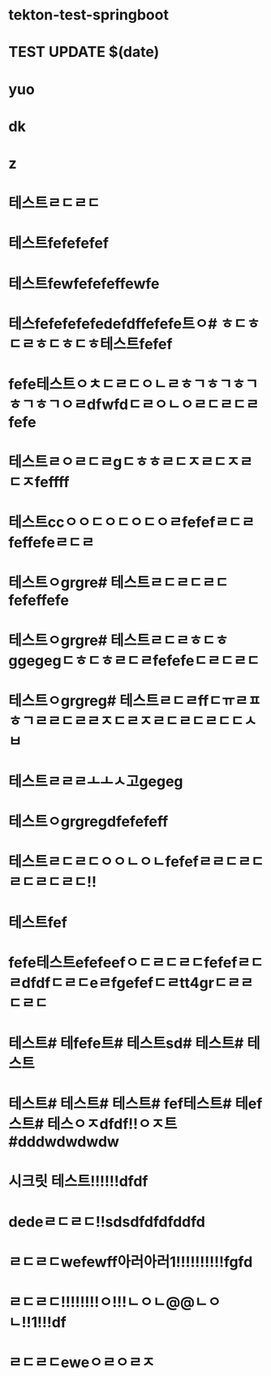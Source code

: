 # tekton-test-springboot
# TEST UPDATE $(date)
# yuo
# dk
# z
# 테스트ㄹㄷㄹㄷ
# 테스트fefefefef
# 테스트fewfefefeffewfe
# 테스fefefefefedefdffefefe트ㅇ# ㅎㄷㅎㄷㄹㅎㄷㅎㄷㅎ테스트fefef
# fefe테스트ㅇㅊㄷㄹㄷㅇㄴㄹㅎㄱㅎㄱㅎㄱㅎㄱㅎㄱㅇㄹdfwfdㄷㄹㅇㄴㅇㄹㄷㄹㄷㄹfefe
# 테스트ㄹㅇㄹㄷㄹgㄷㅎㅎㄹㄷㅈㄹㄷㅈㄹㄷㅈfeffff
# 테스트ccㅇㅇㄷㅇㄷㅇㄷㅇㄹfefefㄹㄷㄹfeffefeㄹㄷㄹ
# 테스트ㅇgrgre# 테스트ㄹㄷㄹㄷㄹㄷfefeffefe
# 테스트ㅇgrgre# 테스트ㄹㄷㄹㅎㄷㅎggegegㄷㅎㄷㅎㄹㄷㄹfefefeㄷㄹㄷㄹㄷ
# 테스트ㅇgrgreg# 테스트ㄹㄷㄹffㄷㅠㄹㅍㅎㄱㄹㄹㄷㄹㄹㅈㄷㄹㅈㄹㄷㄹㄷㄹㄷㄷㅅㅂ
# 테스트ㄹㄹㄹㅗㅗㅅ고gegeg
# 테스트ㅇgrgregdfefefeff
# 테스트ㄹㄷㄹㄷㅇㅇㄴㅇㄴfefefㄹㄹㄷㄹㄷㄹㄷㄹㄷㄹㄷ!!
# 테스트fef
# fefe테스트efefeefㅇㄷㄹㄷㄹㄷfefefㄹㄷㄹdfdfㄷㄹㄷeㄹfgefefㄷㄹtt4grㄷㄹㄹㄷㄹㄷ
# 테스트# 테fefe트# 테스트sd# 테스트# 테스트
# 테스트# 테스트# 테스트# fef테스트# 테ef스트# 테스ㅇㅈdfdf!!ㅇㅈ트#dddwdwdwdw
# 시크릿 테스트!!!!!!dfdf
# dedeㄹㄷㄹㄷ!!sdsdfdfdfddfd
# ㄹㄷㄹㄷwefewff아러아러1!!!!!!!!!!fgfd
# ㄹㄷㄹㄷ!!!!!!!!ㅇ!!!ㄴㅇㄴ@@ㄴㅇㄴ!!1!!!df
# ㄹㄷㄹㄷeweㅇㄹㅇㄹㅈ


